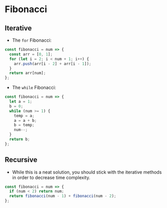 # Fibonacci

## Iterative

- The `for` Fibonacci:

```js
const fibonacci = num => {
  const arr = [0, 1];
  for (let i = 2; i < num + 1; i++) {
    arr.push(arr[i - 2] + arr[i - 1]);
  }
  return arr[num];
};
```

- The `while` Fibonacci:

```js
const fibonacci = num => {
  let a = 1;
  b = 0;
  while (num >= 1) {
    temp = a;
    a = a + b;
    b = temp;
    num--;
  }
  return b;
};
```

## Recursive

- While this is a neat solution, you should stick with the iterative methods in order to decrease time complexity.

```js
const fibonacci = num => {
  if (num < 2) return num;
  return fibonacci(num - 1) + fibonacci(num - 2);
};
```

